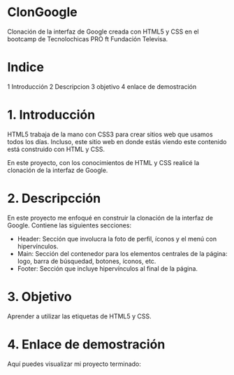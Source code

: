 # ClonGoogle
Clonación de la interfaz de Google creada con HTML5 y CSS en el bootcamp de Tecnolochicas PRO ft Fundación Televisa.
# Indice
1 Introducción
2 Descripcion
3 objetivo
4 enlace de demostración
# 1. Introducción
HTML5 trabaja de la mano con CSS3 para crear sitios web que usamos todos los días. Incluso, este sitio web en donde estás viendo este contenido está construido con HTML y CSS.

En este proyecto, con los conocimientos de HTML y CSS realicé la clonación de la interfaz de Google.
# 2. Descripcción
En este proyecto me enfoqué en construir la clonación de la interfaz de Google. Contiene las siguientes secciones:

* Header: Sección que involucra la foto de perfil, íconos y el menú con hipervínculos.
* Main: Sección del contenedor para los elementos centrales de la página: logo, barra de búsquedad, botones, íconos, etc.
* Footer: Sección que incluye hipervínculos al final de la página.
# 3. Objetivo
Aprender a utilizar las etiquetas de HTML5 y CSS.
# 4. Enlace de demostración
Aquí puedes visualizar mi proyecto terminado:
